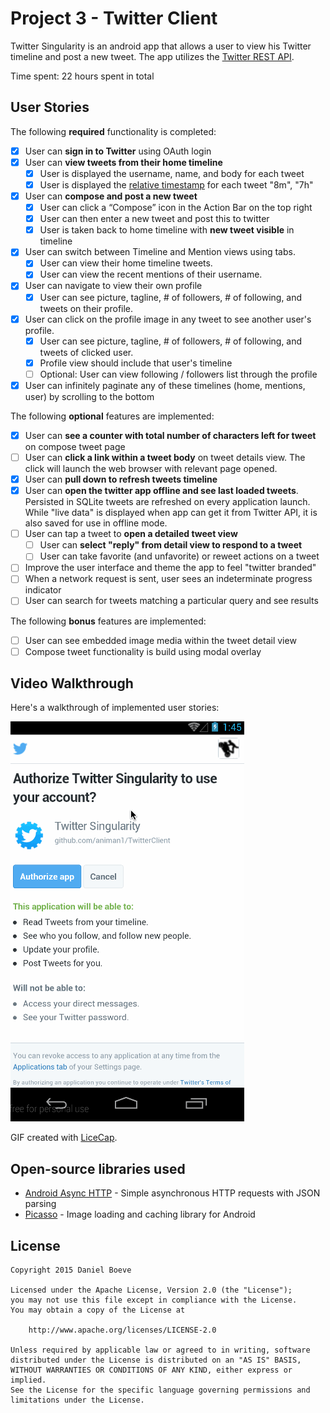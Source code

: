 # Project 3 - Twitter Client

Twitter Singularity is an android app that allows a user to view his Twitter timeline and post a new tweet. The app utilizes the [Twitter REST API](https://dev.twitter.com/rest/public).

Time spent: 22 hours spent in total

## User Stories

The following **required** functionality is completed:

* [x] User can **sign in to Twitter** using OAuth login
* [x] User can **view tweets from their home timeline**
  * [x] User is displayed the username, name, and body for each tweet
  * [x] User is displayed the [relative timestamp](https://gist.github.com/nesquena/f786232f5ef72f6e10a7) for each tweet "8m", "7h"
* [x] User can **compose and post a new tweet**
  * [x] User can click a “Compose” icon in the Action Bar on the top right
  * [x] User can then enter a new tweet and post this to twitter
  * [x] User is taken back to home timeline with **new tweet visible** in timeline
* [x] User can switch between Timeline and Mention views using tabs.
  * [x] User can view their home timeline tweets.
  * [x] User can view the recent mentions of their username.
* [x] User can navigate to view their own profile
  * [x] User can see picture, tagline, # of followers, # of following, and tweets on their profile.
* [x] User can click on the profile image in any tweet to see another user's profile.
  * [x] User can see picture, tagline, # of followers, # of following, and tweets of clicked user.
  * [x] Profile view should include that user's timeline
  * [ ] Optional: User can view following / followers list through the profile
* [x] User can infinitely paginate any of these timelines (home, mentions, user) by scrolling to the bottom

The following **optional** features are implemented:

* [x] User can **see a counter with total number of characters left for tweet** on compose tweet page
* [ ] User can **click a link within a tweet body** on tweet details view. The click will launch the web browser with relevant page opened.
* [x] User can **pull down to refresh tweets timeline**
* [x] User can **open the twitter app offline and see last loaded tweets**. Persisted in SQLite tweets are refreshed on every application launch. While "live data" is displayed when app can get it from Twitter API, it is also saved for use in offline mode.
* [ ] User can tap a tweet to **open a detailed tweet view**
  * [ ] User can **select "reply" from detail view to respond to a tweet**
  * [ ] User can take favorite (and unfavorite) or reweet actions on a tweet
* [ ] Improve the user interface and theme the app to feel "twitter branded"
* [ ] When a network request is sent, user sees an indeterminate progress indicator
* [ ] User can search for tweets matching a particular query and see results

The following **bonus** features are implemented:

* [ ] User can see embedded image media within the tweet detail view
* [ ] Compose tweet functionality is build using modal overlay

## Video Walkthrough 

Here's a walkthrough of implemented user stories:

![Video Walkthrough](anim_client.gif)

GIF created with [LiceCap](http://www.cockos.com/licecap/).

## Open-source libraries used

- [Android Async HTTP](https://github.com/loopj/android-async-http) - Simple asynchronous HTTP requests with JSON parsing
- [Picasso](http://square.github.io/picasso/) - Image loading and caching library for Android

## License

    Copyright 2015 Daniel Boeve

    Licensed under the Apache License, Version 2.0 (the "License");
    you may not use this file except in compliance with the License.
    You may obtain a copy of the License at

        http://www.apache.org/licenses/LICENSE-2.0

    Unless required by applicable law or agreed to in writing, software
    distributed under the License is distributed on an "AS IS" BASIS,
    WITHOUT WARRANTIES OR CONDITIONS OF ANY KIND, either express or implied.
    See the License for the specific language governing permissions and
    limitations under the License.